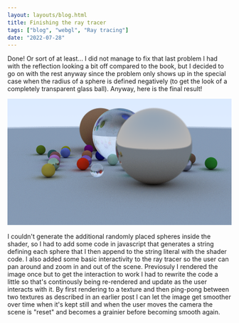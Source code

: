 ```yaml
---
layout: layouts/blog.html
title: Finishing the ray tracer
tags: ["blog", "webgl", "Ray tracing"]
date: "2022-07-28"
---
```


Done! Or sort of at least... I did not manage to fix that last problem I had with the reflection looking a bit off compared to the book, but I decided to go on with the rest anyway since the problem only shows up in the special case when the radius of a sphere is defined negatively (to get the look of a completely transparent glass ball). Anyway, here is the final result!

![Image showing three larger spheres, one with a lambertian material, one with a dielectric material and one with a metallic material. They are surrounded by smaller spheres of various materials.](../images/done.png "Final render.")

I couldn't generate the additional randomly placed spheres inside the shader, so I had to add some code in javascript that generates a string defining each sphere that I then append to the string literal with the shader code. I also added some basic interactivity to the ray tracer so the user can pan around and zoom in and out of the scene. Previosuly I rendered the image once but to get the interaction to work I had to rewrite the code a little so that's continously being re-rendered and update as the user interacts with it. By first rendering to a texture and then ping-pong between two textures as described in an earlier post I can let the image get smoother over time when it's kept still and when the user moves the camera the scene is "reset" and becomes a grainier before becoming smooth again.
